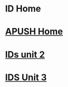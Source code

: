 # ID Home 
# [APUSH Home](./../apush-home/)

# [IDs unit 2](./../ids-unit-2/)

# [IDS Unit 3](./../ids-unit-3/)
